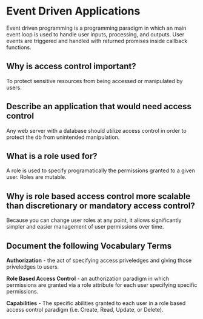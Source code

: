 # Event Driven Applications

Event driven programming is a programming paradigm in which an main event loop is used to handle user inputs, processing, and outputs. User events are triggered and handled with returned promises inside callback functions.

## Why is access control important?

To protect sensitive resources from being accessed or manipulated by users.

## Describe an application that would need access control

Any web server with a database should utilize access control in order to protect the db from unintended manipulation.

## What is a role used for?

A role is used to specify programatically the permissions granted to a given user. Roles are mutable.

## Why is role based access control more scalable than discretionary or mandatory access control?

Because you can change user roles at any point, it allows significantly simpler and easier management of user permissions over time.

## Document the following Vocabulary Terms

**Authorization** - the act of specifying access priveledges and giving those priveledges to users.

**Role Based Access Control** - an authorization paradigm in which permissions are granted via a role attribute for each user specifying specific permissions.

**Capabilities** - The specific abilities granted to each user in a role based access control paradigm (i.e. Create, Read, Update, or Delete).
